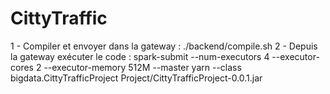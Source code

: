 # CittyTraffic

1 - Compiler et envoyer dans la gateway :
    ./backend/compile.sh
2 - Depuis la gateway exécuter le code : 
    spark-submit --num-executors 4 --executor-cores 2 --executor-memory 512M --master yarn --class bigdata.CittyTrafficProject Project/CittyTrafficProject-0.0.1.jar
